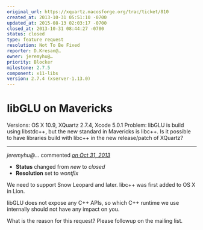 ```yaml
---
original_url: https://xquartz.macosforge.org/trac/ticket/810
created_at: 2013-10-31 05:51:10 -0700
updated_at: 2015-08-13 02:03:17 -0700
closed_at: 2013-10-31 08:44:27 -0700
status: closed
type: feature request
resolution: Not To Be Fixed
reporter: D.Kresan@…
owner: jeremyhu@…
priority: Blocker
milestone: 2.7.5
component: x11-libs
version: 2.7.4 (xserver-1.13.0)
---
```


libGLU on Mavericks
===================


Versions: OS X 10.9, XQuartz 2.7.4, Xcode 5.0.1
Problem: libGLU is build using libstdc++, but the new standard in Mavericks is libc++. Is it possible to have libraries build with libc++ in the new release/patch of XQuartz?



---

*jeremyhu@…* commented *[on Oct 31, 2013](https://xquartz.macosforge.org/trac/ticket/810#comment:1 "October 31, 2013 at 8:44 AM PDT")*

-   **Status** changed from *new* to *closed*
-   **Resolution** set to *wontfix*

We need to support Snow Leopard and later. libc++ was first added to OS X in Lion.

libGLU does not expose any C++ APIs, so which C++ runtime we use internally should not have any impact on you.

What is the reason for this request? Please followup on the mailing list.



